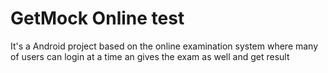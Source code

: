 # GetMock Online test 
It's a Android project based on the online examination system where many of users can login at a time an gives the exam as well and get result 
